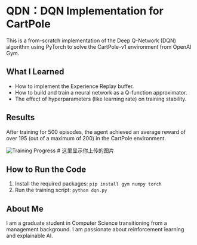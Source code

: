 # QDN：DQN Implementation for CartPole

This is a from-scratch implementation of the Deep Q-Network (DQN) algorithm using PyTorch to solve the CartPole-v1 environment from OpenAI Gym.

## What I Learned
- How to implement the Experience Replay buffer.
- How to build and train a neural network as a Q-function approximator.
- The effect of hyperparameters (like learning rate) on training stability.

## Results
After training for 500 episodes, the agent achieved an average reward of over 195 (out of a maximum of 200) in the CartPole environment.

![Training Progress](/reward_plot.png) # 这里显示你上传的图片

## How to Run the Code
1. Install the required packages: `pip install gym numpy torch`
2. Run the training script: `python dqn.py`

## About Me
I am a graduate student in Computer Science transitioning from a management background. I am passionate about reinforcement learning and explainable AI.
